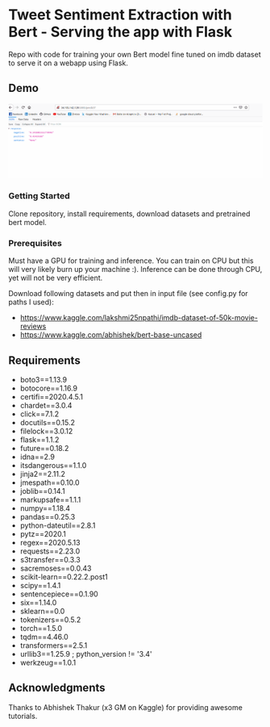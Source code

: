 # Tweet Sentiment Extraction with Bert - Serving the app with Flask

Repo with code for training your own Bert model fine tuned on imdb dataset to serve it on a webapp using Flask.

## Demo

![](bert-flask.gif)

### Getting Started

Clone repository, install requirements, download datasets and pretrained bert model.

### Prerequisites

Must have a GPU for training and inference. You can train on CPU but this will very likely burn up your machine :).
Inference can be done through CPU, yet will not be very efficient.

Download following datasets and put then in input file (see config.py for paths I used):
* https://www.kaggle.com/lakshmi25npathi/imdb-dataset-of-50k-movie-reviews
* https://www.kaggle.com/abhishek/bert-base-uncased

## Requirements

* boto3==1.13.9
* botocore==1.16.9
* certifi==2020.4.5.1
* chardet==3.0.4
* click==7.1.2
* docutils==0.15.2
* filelock==3.0.12
* flask==1.1.2
* future==0.18.2
* idna==2.9
* itsdangerous==1.1.0
* jinja2==2.11.2
* jmespath==0.10.0
* joblib==0.14.1
* markupsafe==1.1.1
* numpy==1.18.4
* pandas==0.25.3
* python-dateutil==2.8.1
* pytz==2020.1
* regex==2020.5.13
* requests==2.23.0
* s3transfer==0.3.3
* sacremoses==0.0.43
* scikit-learn==0.22.2.post1
* scipy==1.4.1
* sentencepiece==0.1.90
* six==1.14.0
* sklearn==0.0
* tokenizers==0.5.2
* torch==1.5.0
* tqdm==4.46.0
* transformers==2.5.1
* urllib3==1.25.9 ; python_version != '3.4'
* werkzeug==1.0.1

## Acknowledgments

Thanks to Abhishek Thakur (x3 GM on Kaggle) for providing awesome tutorials. 

